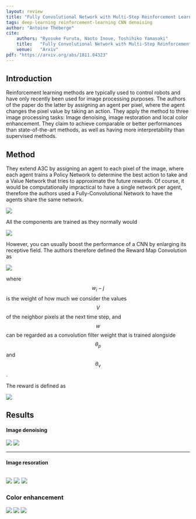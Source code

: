 ```yaml
---
layout: review
title: "Fully Convolutional Network with Multi-Step Reinforcement Learning for Image Processing"
tags: deep-learning reinforcement-learning CNN denoising
author: "Antoine Théberge"
cite:
    authors: "Ryosuke Furuta, Naoto Inoue, Toshihiko Yamasaki"
    title:   "Fully Convolutional Network with Multi-Step Reinforcement Learning for Image Processing"
    venue:   "Arxiv"
pdf: "https://arxiv.org/abs/1811.04323"
---
```


## Introduction

Reinforcement learning methods are typically used to control robots and have only recently been used for image processing purposes. The authors of the paper do the latter by assigning an agent per pixel, where the agent changes the pixel value by taking an action. They apply the method to three image processing tasks: Image denoising, image restoration and local color enhancement. They claim to achieve comparable or better performances than state-of-the-art methods, as well as having more interpretability than supervised methods.

## Method

They extend A3C by assigning an agent to each pixel of the image, where each agent trains a Policy Network to determine the best action to take and a Value Network that tries to approximate the future rewards. Of course, it would be computationally impractical to have a single network per agent, therefore the authors used a Fully-Convolutional Network to have the agents share the same network.

![](/article/images/fcn_rl_image/model.jpg)

All the components are trained as they normally would

![](/article/images/fcn_rl_image/train.jpg)

However, you can usually boost the performance of a CNN by enlarging its receptive field. The authors therefore defined the Reward Map Convolution as 

![](/article/images/fcn_rl_image/rmc.jpg)

where $$w_i-j$$ is the weight of how much we consider the values $$V$$ of the neighbor pixels at the next time step, and *$$w$$* can be regarded as a convolution filter weight that is trained alongside $$\theta_p$$ and $$\theta_v$$.

The reward is defined as

![](/article/images/fcn_rl_image/reward.jpg)

## Results

#### Image denoising

![](/article/images/fcn_rl_image/result_denoise.jpg)
![](/article/images/fcn_rl_image/compare_denoise.jpg)

---

#### Image resoration

![](/article/images/fcn_rl_image/table_restoration.jpg)
![](/article/images/fcn_rl_image/result_restoration.jpg)
![](/article/images/fcn_rl_image/compare_restoration.jpg)
---

### Color enhancement

![](/article/images/fcn_rl_image/table_color.jpg)
![](/article/images/fcn_rl_image/result_color.jpg)
![](/article/images/fcn_rl_image/compare_color.jpg)



